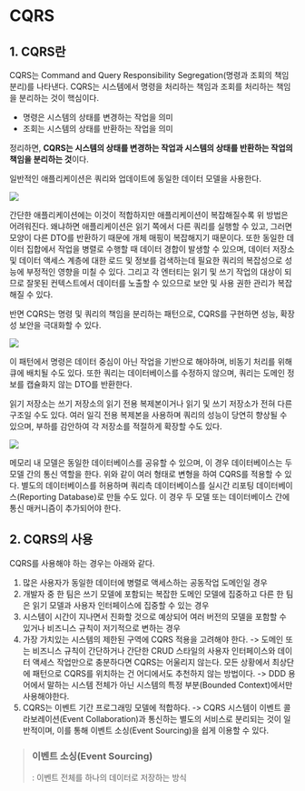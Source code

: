 # CQRS
## 1. CQRS란
CQRS는 Command and Query Responsibility Segregation(명령과 조회의 책임 분리)를 나타낸다.
CQRS는 시스템에서 명령을 처리하는 책임과 조회를 처리하는 책임을 분리하는 것이 핵심이다.
- 명령은 시스템의 상태를 변경하는 작업을 의미
- 조회는 시스템의 상태를 반환하는 작업을 의미

정리하면, **CQRS는 시스템의 상태를 변경하는 작업과 시스템의 상태를 반환하는 작업의 책임을 분리하는 것**이다.

일반적인 애플리케이션은 쿼리와 업데이트에 동일한 데이터 모델을 사용한다.

![](https://images.velog.io/images/minide/post/da85b570-1aef-49f5-939e-d51eebd9c39f/%EC%8A%A4%ED%81%AC%EB%A6%B0%EC%83%B7%202021-03-27%20%EC%98%A4%ED%9B%84%209.58.50.png)

간단한 애플리케이션에는 이것이 적합하지만 애플리케이션이 복잡해질수록 위 방법은 어려워진다. 왜냐하면 애플리케이션은 읽기 쪽에서 다른 쿼리를 실행할 수 있고, 그러면 모양이 다른 DTO를 반환하기 때문에 개체 매핑이 복잡해지기 때문이다. 또한 동일한 데이터 집합에서 작업을 병렬로 수행할 때 데이터 경합이 발생할 수 있으며, 데이터 저장소 및 데이터 액세스 계층에 대한 로드 및 정보를 검색하는데 필요한 쿼리의 복잡성으로 성능에 부정적인 영향을 미칠 수 있다. 그리고 각 엔터티는 읽기 및 쓰기 작업의 대상이 되므로 잘못된 컨텍스트에서 데이터를 노출할 수 있으므로 보안 및 사용 권한 관리가 복잡해질 수 있다.

반면 CQRS는 명령 및 쿼리의 책임을 분리하는 패턴으로, CQRS를 구현하면 성능, 확장성 보안을 극대화할 수 있다.

![](https://images.velog.io/images/minide/post/a1b540ca-786a-43af-a204-98654fb6df0a/%EC%8A%A4%ED%81%AC%EB%A6%B0%EC%83%B7%202021-03-28%20%EC%98%A4%ED%9B%84%201.33.10.png)

이 패턴에서 명령은 데이터 중심이 아닌 작업을 기반으로 해야하며, 비동기 처리를 위해 큐에 배치될 수도 있다. 또한 쿼리는 데이터베이스를 수정하지 않으며, 쿼리는 도메인 정보를 캡슐화지 않는 DTO를 반환한다.

읽기 저장소는 쓰기 저장소의 읽기 전용 복제본이거나 읽기 및 쓰기 저장소가 전혀 다른 구조일 수도 있다. 여러 일긱 전용 복제본을 사용하며 쿼리의 성능이 당연히 향상될 수 있으며, 부하를 감안하여 각 저장소를 적절하게 확장할 수도 있다.

![](https://images.velog.io/images/minide/post/054032dd-89cf-495b-8d75-7e2aa93e0cf8/%EC%8A%A4%ED%81%AC%EB%A6%B0%EC%83%B7%202021-03-28%20%EC%98%A4%ED%9B%84%201.44.27.png)

메모리 내 모델은 동일한 데이터베이스를 공유할 수 있으며, 이 경우 데이터베이스는 두 모델 간의 통신 역할을 한다. 위와 같이 여러 형태로 변형을 하여 CQRS를 적용할 수 있다. 별도의 데이터베이스를 허용하며 쿼리측 데이터베이스를 실시간 리포팅 데이터베이스(Reporting Database)로 만들 수도 있다. 이 경우 두 모델 또는 데이터베이스 간에 통신 매커니즘이 추가되어야 한다.

## 2. CQRS의 사용
CQRS를 사용해야 하는 경우는 아래와 같다.

1. 많은 사용자가 동일한 데이터에 병렬로 액세스하는 공동작업 도메인일 경우
2. 개발자 중 한 팀은 쓰기 모델에 포함되는 복잡한 도메인 모델에 집중하고 다른 한 팀은 읽기 모델과 사용자 인터페이스에 집중할 수 있는 경우
3. 시스템이 시간이 지나면서 진화할 것으로 예상되어 여러 버전의 모델을 포함할 수 있거나 비즈니스 규칙이 저기적으로 변하는 경우
4. 가장 가치있는 시스템의 제한된 구역에 CQRS 적용을 고려해야 한다.
   -> 도메인 또는 비즈니스 규칙이 간단하거나 간단한 CRUD 스타일의 사용자 인터페이스와 데이터 액세스 작업만으로 충분하다면 CQRS는 어울리지 않는다. 모든 상황에서 최상단에 패턴으로 CQRS를 위치하는 건 어디에서도 추천하지 않는 방법이다.
   -> DDD 용어에서 말하는 시스템 전체가 아닌 시스템의 특정 부분(Bounded Context)에서만 사용해야한다.
5. CQRS는 이벤트 기간 프로그래밍 모델에 적합하다.
   -> CQRS 시스템이 이벤트 콜라보레이션(Event Collaboration)과 통신하는 별도의 서비스로 분리되는 것이 일반적이며, 이를 통해 이벤트 소싱(Event Sourcing)을 쉽게 이용할 수 있다.

> ### 이벤트 소싱(Event Sourcing)
> : 이벤트 전체를 하나의 데이터로 저장하는 방식